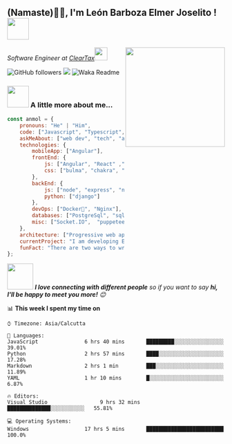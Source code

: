 <h2>(Namaste)🙏🏻, I'm León Barboza Elmer Joselito ! <img src="https://media.giphy.com/media/12oufCB0MyZ1Go/giphy.gif" width="50"></h2>
<img align='right' src="https://media.giphy.com/media/M9gbBd9nbDrOTu1Mqx/giphy.gif" width="230">
<p><em>Software Engineer at <a href="http://www.cleartax.in">ClearTax</a><img src="https://media.giphy.com/media/WUlplcMpOCEmTGBtBW/giphy.gif" width="30"> 
</em></p>


![GitHub followers](https://img.shields.io/github/followers/anmol098?label=Follow&style=social)
![](https://visitor-badge.glitch.me/badge?page_id=anmol098.anmol098)
![Waka Readme](https://github.com/anmol098/anmol098/workflows/Waka%20Readme/badge.svg)

### <img src="https://media.giphy.com/media/VgCDAzcKvsR6OM0uWg/giphy.gif" width="50"> A little more about me...  

```javascript
const anmol = {
    pronouns: "He" | "Him",
    code: ["Javascript", "Typescript", "Python"],
    askMeAbout: ["web dev", "tech", "app dev", "photography"],
    technologies: {
        mobileApp: ["Angular"],
        frontEnd: {
            js: ["Angular", "React" ,"next js"],
            css: ["bulma", "chakra", "bootstrap"]
        },
        backEnd: {
            js: ["node", "express", "nest js" ,"graphql" ,"TypeGraphql" ,"TypeOrm" , ""],
            python: ["django"]
        },
        devOps: ["Docker🐳", "Nginx"],
        databases: ["PostgreSql", "sqlite" ,"mongo" , "Redis"],
        misc: ["Socket.IO",  "puppeteer" , "nx"]
    },
    architecture: ["Progressive web applications", "Single page applications"],
    currentProject: "I am developing Eccomerce in nextjs with nx",
    funFact: "There are two ways to write error-free programs; only the third one works"
};
```

<img src="https://media.giphy.com/media/LnQjpWaON8nhr21vNW/giphy.gif" width="60"> <em><b>I love connecting with different people</b> so if you want to say <b>hi, I'll be happy to meet you more!</b> 😊</em>



📊 **This week I spent my time on** 

```text
⌚︎ Timezone: Asia/Calcutta

💬 Languages: 
JavaScript               6 hrs 40 mins       █████████░░░░░░░░░░░░░░░░   39.01% 
Python                   2 hrs 57 mins       ████░░░░░░░░░░░░░░░░░░░░░   17.28% 
Markdown                 2 hrs 1 min         ███░░░░░░░░░░░░░░░░░░░░░░   11.89% 
YAML                     1 hr 10 mins        █░░░░░░░░░░░░░░░░░░░░░░░░   6.87%

🔥 Editors: 
Visual Studio                 9 hrs 32 mins       ██████████████░░░░░░░░░░░   55.81% 

💻 Operating Systems: 
Windows                  17 hrs 5 mins       █████████████████████████   100.0%

```
